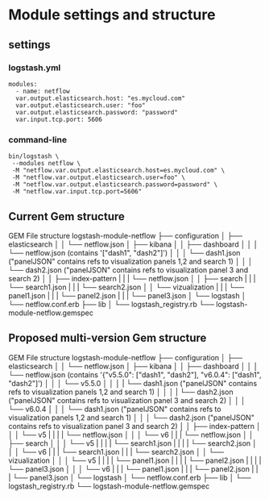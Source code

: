 # Module settings and structure

## settings 

### logstash.yml

```
modules:
  - name: netflow
  var.output.elasticsearch.host: "es.mycloud.com"
  var.output.elasticsearch.user: "foo"
  var.output.elasticsearch.password: "password"
  var.input.tcp.port: 5606
```

### command-line

```
bin/logstash \
 --modules netflow \
 -M "netflow.var.output.elasticsearch.host=es.mycloud.com" \
 -M "netflow.var.output.elasticsearch.user=foo" \
 -M "netflow.var.output.elasticsearch.password=password" \
 -M "netflow.var.input.tcp.port=5606"
```

## Current Gem structure

GEM File structure
logstash-module-netflow
├── configuration
│   ├── elasticsearch
│   │   └── netflow.json
│   ├── kibana
│   │   ├── dashboard
│   │   │   └── netflow.json (contains '["dash1", "dash2"]')
│   │   │   └── dash1.json ("panelJSON" contains refs to visualization panels 1,2 and search 1)
│   │   │   └── dash2.json ("panelJSON" contains refs to visualization panel 3  and search 2)
│   │   ├── index-pattern
|   |   |   └── netflow.json
│   │   ├── search
|   |   |   └── search1.json
|   |   |   └── search2.json
│   │   └── vizualization
|   |   |   └── panel1.json
|   |   |   └── panel2.json
|   |   |   └── panel3.json
│   └── logstash
│       └── netflow.conf.erb
├── lib
│   └── logstash_registry.rb
└── logstash-module-netflow.gemspec

## Proposed multi-version Gem structure

GEM File structure
logstash-module-netflow
├── configuration
│   ├── elasticsearch
│   │   └── netflow.json
│   ├── kibana
│   │   ├── dashboard
│   │   │   └── netflow.json (contains '{"v5.5.0": ["dash1", "dash2"], "v6.0.4": ["dash1", "dash2"]')
│   │   │   └── v5.5.0
│   │   │   |   └── dash1.json ("panelJSON" contains refs to visualization panels 1,2 and search 1)
│   │   │   |   └── dash2.json ("panelJSON" contains refs to visualization panel 3  and search 2)
│   │   │   └── v6.0.4
│   │   │       └── dash1.json ("panelJSON" contains refs to visualization panels 1,2 and search 1)
│   │   │       └── dash2.json ("panelJSON" contains refs to visualization panel 3  and search 2)
│   │   ├── index-pattern
│   │   │   └── v5
|   |   |   |   └── netflow.json
│   │   │   └── v6
|   |   |       └── netflow.json
│   │   ├── search
│   │   │   └── v5
|   |   |   |   └── search1.json
|   |   |   |   └── search2.json
│   │   │   └── v6
|   |   |       └── search1.json
|   |   |       └── search2.json
│   │   └── vizualization
│   │   │   └── v5
|   |   |   |   └── panel1.json
|   |   |   |   └── panel2.json
|   |   |   |   └── panel3.json
│   │   │   └── v6
|   |   |       └── panel1.json
|   |   |       └── panel2.json
|   |   |       └── panel3.json
│   └── logstash
│       └── netflow.conf.erb
├── lib
│   └── logstash_registry.rb
└── logstash-module-netflow.gemspec